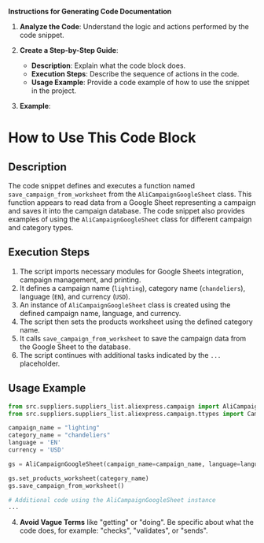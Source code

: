 **Instructions for Generating Code Documentation**

1. **Analyze the Code**: Understand the logic and actions performed by the code snippet.

2. **Create a Step-by-Step Guide**:
    - **Description**: Explain what the code block does.
    - **Execution Steps**: Describe the sequence of actions in the code.
    - **Usage Example**: Provide a code example of how to use the snippet in the project.

3. **Example**:

How to Use This Code Block
=========================================================================================

Description
-------------------------
The code snippet defines and executes a function named `save_campaign_from_worksheet` from the `AliCampaignGoogleSheet` class. This function appears to read data from a Google Sheet representing a campaign and saves it into the campaign database. The code snippet also provides examples of using the `AliCampaignGoogleSheet` class for different campaign and category types.

Execution Steps
-------------------------
1. The script imports necessary modules for Google Sheets integration, campaign management, and printing.
2. It defines a campaign name (`lighting`), category name (`chandeliers`), language (`EN`), and currency (`USD`).
3. An instance of `AliCampaignGoogleSheet` class is created using the defined campaign name, language, and currency.
4. The script then sets the products worksheet using the defined category name.
5. It calls `save_campaign_from_worksheet` to save the campaign data from the Google Sheet to the database.
6. The script continues with additional tasks indicated by the `...` placeholder.

Usage Example
-------------------------

```python
from src.suppliers.suppliers_list.aliexpress.campaign import AliCampaignGoogleSheet
from src.suppliers.suppliers_list.aliexpress.campaign.ttypes import CampaignType, CategoryType, ProductType

campaign_name = "lighting"
category_name = "chandeliers"
language = 'EN'
currency = 'USD'

gs = AliCampaignGoogleSheet(campaign_name=campaign_name, language=language, currency=currency)

gs.set_products_worksheet(category_name)
gs.save_campaign_from_worksheet()

# Additional code using the AliCampaignGoogleSheet instance
...
```

4. **Avoid Vague Terms** like "getting" or "doing". Be specific about what the code does, for example: "checks", "validates", or "sends".